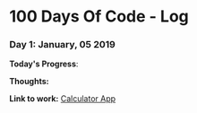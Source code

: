# 100 Days Of Code - Log

### Day 1: January, 05 2019 

**Today's Progress**: 

**Thoughts:** 

**Link to work:** [Calculator App](http://www.example.com)

